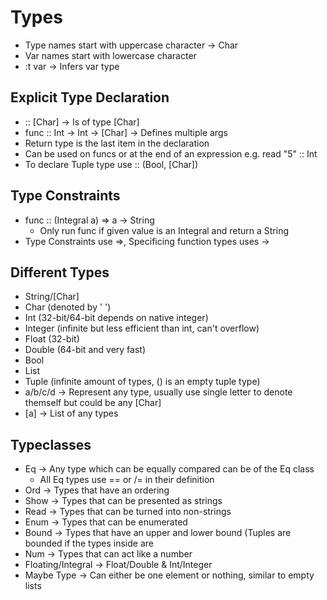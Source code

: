 # Types
- Type names start with uppercase character -> Char
- Var names start with lowercase character
- :t var -> Infers var type

## Explicit Type Declaration
- :: [Char] -> Is of type [Char]
- func :: Int -> Int -> [Char] -> Defines multiple args
- Return type is the last item in the declaration
- Can be used on funcs or at the end of an expression e.g. read "5" :: Int
- To declare Tuple type use :: (Bool, [Char])
## Type Constraints
- func :: (Integral a) => a -> String
    - Only run func if given value is an Integral and return a String
- Type Constraints use =>, Specificing function types uses ->

## Different Types
- String/[Char]
- Char (denoted by ' ')
- Int (32-bit/64-bit depends on native integer)
- Integer (infinite but less efficient than int, can't overflow)
- Float (32-bit)
- Double (64-bit and very fast)
- Bool
- List
- Tuple (infinite amount of types, () is an empty tuple type)
- a/b/c/d -> Represent any type, usually use single letter to denote themself but could be any [Char]
- [a] -> List of any types

## Typeclasses
- Eq -> Any type which can be equally compared can be of the Eq class
    - All Eq types use == or /= in their definition
- Ord -> Types that have an ordering
- Show -> Types that can be presented as strings
- Read -> Types that can be turned into non-strings
- Enum -> Types that can be enumerated
- Bound -> Types that have an upper and lower bound (Tuples are bounded if the types inside are
- Num -> Types that can act like a number
- Floating/Integral -> Float/Double & Int/Integer
- Maybe Type -> Can either be one element or nothing, similar to empty lists
